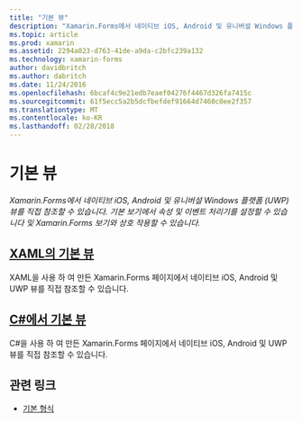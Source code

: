 ```yaml
---
title: "기본 뷰"
description: "Xamarin.Forms에서 네이티브 iOS, Android 및 유니버설 Windows 플랫폼 (UWP) 뷰를 직접 참조할 수 있습니다. 기본 보기에서 속성 및 이벤트 처리기를 설정할 수 있습니다 및 Xamarin.Forms 보기와 상호 작용할 수 있습니다."
ms.topic: article
ms.prod: xamarin
ms.assetid: 2294a023-d763-41de-a9da-c2bfc239a132
ms.technology: xamarin-forms
author: davidbritch
ms.author: dabritch
ms.date: 11/24/2016
ms.openlocfilehash: 6bcaf4c9e21edb7eaef04276f4467d326fa7415c
ms.sourcegitcommit: 61f5ecc5a2b5dcfbefdef91664d7460c0ee2f357
ms.translationtype: MT
ms.contentlocale: ko-KR
ms.lasthandoff: 02/28/2018
---
```

# <a name="native-views"></a>기본 뷰

_Xamarin.Forms에서 네이티브 iOS, Android 및 유니버설 Windows 플랫폼 (UWP) 뷰를 직접 참조할 수 있습니다. 기본 보기에서 속성 및 이벤트 처리기를 설정할 수 있습니다 및 Xamarin.Forms 보기와 상호 작용할 수 있습니다._

## <a name="native-views-in-xamlxamlmd"></a>[XAML의 기본 뷰](xaml.md)

XAML을 사용 하 여 만든 Xamarin.Forms 페이지에서 네이티브 iOS, Android 및 UWP 뷰를 직접 참조할 수 있습니다.

## <a name="native-views-in-ccodemd"></a>[C#에서 기본 뷰](code.md)

C#을 사용 하 여 만든 Xamarin.Forms 페이지에서 네이티브 iOS, Android 및 UWP 뷰를 직접 참조할 수 있습니다.


## <a name="related-links"></a>관련 링크

- [기본 형식](~/xamarin-forms/platform/native-forms.md)
